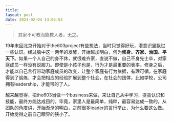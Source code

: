 ```yaml
---
title: 
layout: post
date: 2023-02-04 13:04:53
---
```


>其家不可教而能教人者，无之。

19年末回北京开始对于the603project有些想法，当时只觉得好玩，潜意识里飘过一些认识。经过脑中这一两年的发酵，开始越加明白，何为**修身、齐家、治国、平天下**。如果一个人自己的身不休，就很难齐家，直说不做，自己不身先士卒，对家庭成员一样没有说服力。即使是小孩子也是，行为才是最重要的表率。修身之后，才能以自己言行带动家庭成员的改变，让整个家庭有行为依据，有理可循。在家庭得到了锻炼，才会把相应的经验扩展到整个社会，在社会的团体，比如学校，公司拥有leadership，才能带的了人。

越来越觉得，把the603当做一个business来做，来让自己从中学习，提高认识和技能，最终方能达成目的。毕竟，家里人是最简单，纯粹，最容易达成一致的。从团队的角度讲，开始渐渐的明白，之前很多leader的言行举止，为什么要这么做。开始觉得之前自己眼界的狭小了。

